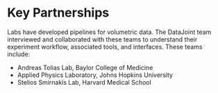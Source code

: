# Key Partnerships

Labs have developed pipelines for volumetric
data. The DataJoint team interviewed and collaborated with these teams to
understand their experiment workflow, associated tools, and interfaces. These teams
include:

- Andreas Tolias Lab, Baylor College of Medicine
- Applied Physics Laboratory, Johns Hopkins University
- Stelios Smirnakis Lab, Harvard Medical School
